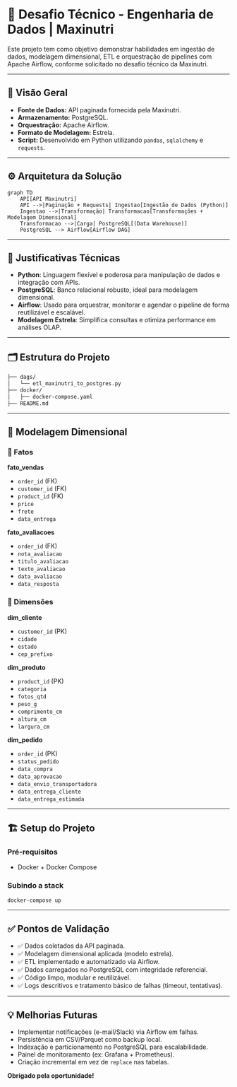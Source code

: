 
# 🚀 Desafio Técnico - Engenharia de Dados | Maxinutri

Este projeto tem como objetivo demonstrar habilidades em ingestão de dados, modelagem dimensional, ETL e orquestração de pipelines com Apache Airflow, conforme solicitado no desafio técnico da Maxinutri.

---

## 📌 Visão Geral

- **Fonte de Dados:** API paginada fornecida pela Maxinutri.
- **Armazenamento:** PostgreSQL.
- **Orquestração:** Apache Airflow.
- **Formato de Modelagem:** Estrela.
- **Script:** Desenvolvido em Python utilizando `pandas`, `sqlalchemy` e `requests`.

---

## ⚙️ Arquitetura da Solução

```mermaid
graph TD
    API[API Maxinutri]
    API -->|Paginação + Requests| Ingestao[Ingestão de Dados (Python)]
    Ingestao -->|Transformação| Transformacao[Transformações + Modelagem Dimensional]
    Transformacao -->|Carga| PostgreSQL[(Data Warehouse)]
    PostgreSQL --> Airflow[Airflow DAG]
````

---

## 🧠 Justificativas Técnicas

* **Python**: Linguagem flexível e poderosa para manipulação de dados e integração com APIs.
* **PostgreSQL**: Banco relacional robusto, ideal para modelagem dimensional.
* **Airflow**: Usado para orquestrar, monitorar e agendar o pipeline de forma reutilizável e escalável.
* **Modelagem Estrela**: Simplifica consultas e otimiza performance em análises OLAP.

---

## 🗂️ Estrutura do Projeto

```bash
├── dags/
│   └── etl_maxinutri_to_postgres.py
├── docker/
│   ├── docker-compose.yaml
├── README.md
```

---

## 🧱 Modelagem Dimensional

### 🔹 Fatos

**fato\_vendas**

* `order_id` (FK)
* `customer_id` (FK)
* `product_id` (FK)
* `price`
* `frete`
* `data_entrega`

**fato\_avaliacoes**

* `order_id` (FK)
* `nota_avaliacao`
* `titulo_avaliacao`
* `texto_avaliacao`
* `data_avaliacao`
* `data_resposta`

### 🔸 Dimensões

**dim\_cliente**

* `customer_id` (PK)
* `cidade`
* `estado`
* `cep_prefixo`

**dim\_produto**

* `product_id` (PK)
* `categoria`
* `fotos_qtd`
* `peso_g`
* `comprimento_cm`
* `altura_cm`
* `largura_cm`

**dim\_pedido**

* `order_id` (PK)
* `status_pedido`
* `data_compra`
* `data_aprovacao`
* `data_envio_transportadora`
* `data_entrega_cliente`
* `data_entrega_estimada`

---

## 🏗️ Setup do Projeto

### Pré-requisitos

* Docker + Docker Compose

### Subindo a stack

```bash
docker-compose up 
```

---

## ✅ Pontos de Validação

* ✅ Dados coletados da API paginada.
* ✅ Modelagem dimensional aplicada (modelo estrela).
* ✅ ETL implementado e automatizado via Airflow.
* ✅ Dados carregados no PostgreSQL com integridade referencial.
* ✅ Código limpo, modular e reutilizável.
* ✅ Logs descritivos e tratamento básico de falhas (timeout, tentativas).

---

## 💡 Melhorias Futuras

* Implementar notificações (e-mail/Slack) via Airflow em falhas.
* Persistência em CSV/Parquet como backup local.
* Indexação e particionamento no PostgreSQL para escalabilidade.
* Painel de monitoramento (ex: Grafana + Prometheus).
* Criação incremental em vez de `replace` nas tabelas.


**Obrigado pela oportunidade!**


